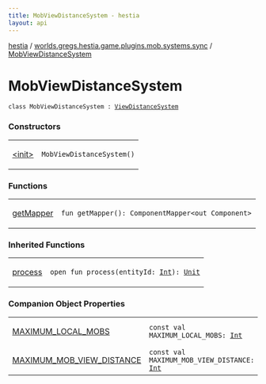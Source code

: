 ```yaml
---
title: MobViewDistanceSystem - hestia
layout: api
---
```


<div class='api-docs-breadcrumbs'><a href="../../index.html">hestia</a> / <a href="../index.html">worlds.gregs.hestia.game.plugins.mob.systems.sync</a> / <a href="./index.html">MobViewDistanceSystem</a></div>

# MobViewDistanceSystem

<div class="signature"><code><span class="keyword">class </span><span class="identifier">MobViewDistanceSystem</span>&nbsp;<span class="symbol">:</span>&nbsp;<a href="../../worlds.gregs.hestia.game.plugins.entity.systems/-view-distance-system/index.html"><span class="identifier">ViewDistanceSystem</span></a></code></div>

### Constructors

<table class="api-docs-table">
<tbody>
<tr>
<td markdown="1">

<a href="-init-.html">&lt;init&gt;</a>


</td>
<td markdown="1">
<div class="signature"><code><span class="identifier">MobViewDistanceSystem</span><span class="symbol">(</span><span class="symbol">)</span></code></div>

</td>
</tr>
</tbody>
</table>

### Functions

<table class="api-docs-table">
<tbody>
<tr>
<td markdown="1">

<a href="get-mapper.html">getMapper</a>


</td>
<td markdown="1">
<div class="signature"><code><span class="keyword">fun </span><span class="identifier">getMapper</span><span class="symbol">(</span><span class="symbol">)</span><span class="symbol">: </span><span class="identifier">ComponentMapper</span><span class="symbol">&lt;</span><span class="keyword">out</span>&nbsp;<span class="identifier">Component</span><span class="symbol">&gt;</span></code></div>

</td>
</tr>
</tbody>
</table>

### Inherited Functions

<table class="api-docs-table">
<tbody>
<tr>
<td markdown="1">

<a href="../../worlds.gregs.hestia.game.plugins.entity.systems/-view-distance-system/process.html">process</a>


</td>
<td markdown="1">
<div class="signature"><code><span class="keyword">open</span> <span class="keyword">fun </span><span class="identifier">process</span><span class="symbol">(</span><span class="parameterName" id="worlds.gregs.hestia.game.plugins.entity.systems.ViewDistanceSystem$process(kotlin.Int)/entityId">entityId</span><span class="symbol">:</span>&nbsp;<a href="https://kotlinlang.org/api/latest/jvm/stdlib/kotlin/-int/index.html"><span class="identifier">Int</span></a><span class="symbol">)</span><span class="symbol">: </span><a href="https://kotlinlang.org/api/latest/jvm/stdlib/kotlin/-unit/index.html"><span class="identifier">Unit</span></a></code></div>

</td>
</tr>
</tbody>
</table>

### Companion Object Properties

<table class="api-docs-table">
<tbody>
<tr>
<td markdown="1">

<a href="-m-a-x-i-m-u-m_-l-o-c-a-l_-m-o-b-s.html">MAXIMUM_LOCAL_MOBS</a>


</td>
<td markdown="1">
<div class="signature"><code><span class="keyword">const</span> <span class="keyword">val </span><span class="identifier">MAXIMUM_LOCAL_MOBS</span><span class="symbol">: </span><a href="https://kotlinlang.org/api/latest/jvm/stdlib/kotlin/-int/index.html"><span class="identifier">Int</span></a></code></div>

</td>
</tr>
<tr>
<td markdown="1">

<a href="-m-a-x-i-m-u-m_-m-o-b_-v-i-e-w_-d-i-s-t-a-n-c-e.html">MAXIMUM_MOB_VIEW_DISTANCE</a>


</td>
<td markdown="1">
<div class="signature"><code><span class="keyword">const</span> <span class="keyword">val </span><span class="identifier">MAXIMUM_MOB_VIEW_DISTANCE</span><span class="symbol">: </span><a href="https://kotlinlang.org/api/latest/jvm/stdlib/kotlin/-int/index.html"><span class="identifier">Int</span></a></code></div>

</td>
</tr>
</tbody>
</table>
